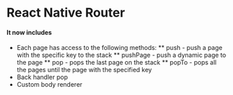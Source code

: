 # React Native Router

#### It now includes
* Each page has access to the following methods:
  ** push - push a page with the specific key to the stack
  ** pushPage - push a dynamic page to the page
  ** pop - pops the last page on the stack
  ** popTo - pops all the pages until the page with the specified key
* Back handler pop
* Custom body renderer
